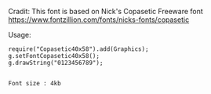  Cradit: This font is based on Nick's Copasetic Freeware font 
 https://www.fontzillion.com/fonts/nicks-fonts/copasetic

Usage:

```
require("Copasetic40x58").add(Graphics);
g.setFontCopasetic40x58();
g.drawString("0123456789");


Font size : 4kb
